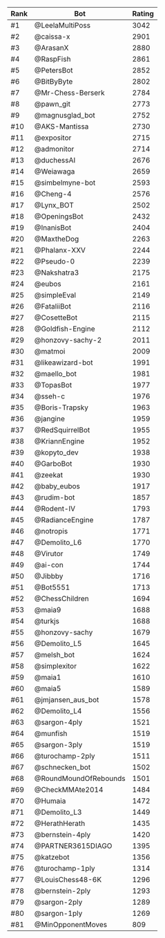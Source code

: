 Rank|Bot|Rating
---|---|---
#1|@LeelaMultiPoss|3042
#2|@caissa-x|2901
#3|@ArasanX|2880
#4|@RaspFish|2861
#5|@PetersBot|2852
#6|@BitByByte|2802
#7|@Mr-Chess-Berserk|2784
#8|@pawn_git|2773
#9|@magnusglad_bot|2752
#10|@AKS-Mantissa|2730
#11|@expositor|2715
#12|@admonitor|2714
#13|@duchessAI|2676
#14|@Weiawaga|2659
#15|@simbelmyne-bot|2593
#16|@Cheng-4|2576
#17|@Lynx_BOT|2502
#18|@OpeningsBot|2432
#19|@InanisBot|2404
#20|@MaxtheDog|2263
#21|@Phalanx-XXV|2244
#22|@Pseudo-0|2239
#23|@Nakshatra3|2175
#24|@eubos|2161
#25|@simpleEval|2149
#26|@FataliiBot|2116
#27|@CosetteBot|2115
#28|@Goldfish-Engine|2112
#29|@honzovy-sachy-2|2011
#30|@matmoi|2009
#31|@likeawizard-bot|1991
#32|@maello_bot|1981
#33|@TopasBot|1977
#34|@sseh-c|1976
#35|@Boris-Trapsky|1963
#36|@jangine|1959
#37|@RedSquirrelBot|1955
#38|@KriannEngine|1952
#39|@kopyto_dev|1938
#40|@GarboBot|1930
#41|@zeekat|1930
#42|@baby_eubos|1917
#43|@rudim-bot|1857
#44|@Rodent-IV|1793
#45|@RadianceEngine|1787
#46|@notropis|1771
#47|@Demolito_L6|1770
#48|@Virutor|1749
#49|@ai-con|1744
#50|@Jibbby|1716
#51|@Bot5551|1713
#52|@ChessChildren|1694
#53|@maia9|1688
#54|@turkjs|1688
#55|@honzovy-sachy|1679
#56|@Demolito_L5|1645
#57|@melsh_bot|1624
#58|@simplexitor|1622
#59|@maia1|1610
#60|@maia5|1589
#61|@jmjansen_aus_bot|1578
#62|@Demolito_L4|1556
#63|@sargon-4ply|1521
#64|@munfish|1519
#65|@sargon-3ply|1519
#66|@turochamp-2ply|1511
#67|@schnecken_bot|1502
#68|@RoundMoundOfRebounds|1501
#69|@CheckMMAte2014|1484
#70|@Humaia|1472
#71|@Demolito_L3|1449
#72|@HerathHerath|1435
#73|@bernstein-4ply|1420
#74|@PARTNER3615DIAGO|1395
#75|@katzebot|1356
#76|@turochamp-1ply|1314
#77|@LouisChess48-6K|1296
#78|@bernstein-2ply|1293
#79|@sargon-2ply|1289
#80|@sargon-1ply|1269
#81|@MinOpponentMoves|809
